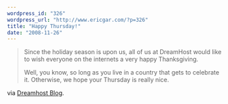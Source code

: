 ```yaml
---
wordpress_id: "326"
wordpress_url: "http://www.ericgar.com/?p=326"
title: "Happy Thursday!"
date: "2008-11-26"
---
```


> Since the holiday season is upon us, all of us at DreamHost would like to wish
> everyone on the internets a very happy Thanksgiving.
> 
> Well, you know, so long as you live in a country that gets to celebrate it.
> Otherwise, we hope your Thursday is really nice.

via <a href="http://blog.dreamhost.com/2008/11/26/happy-thanksgiving/">Dreamhost Blog</a>.
